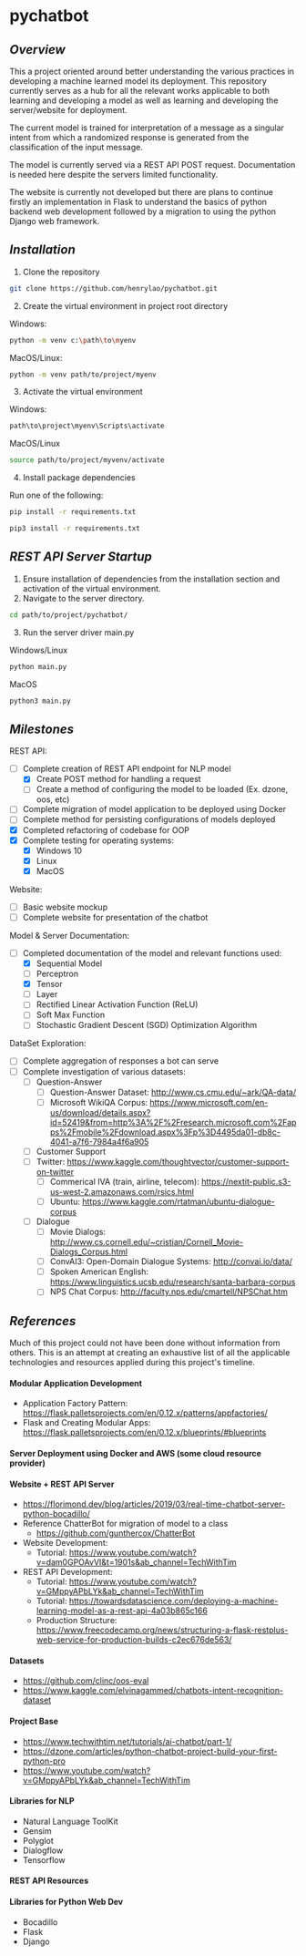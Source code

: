 # pychatbot

## *Overview*

This a project oriented around better understanding the various practices in developing a machine learned model its
deployment. This repository currently serves as a hub for all the relevant works applicable to both learning and
developing a model as well as learning and developing the server/website for deployment.

The current model is trained for interpretation of a message as a singular intent from which a randomized response is
generated from the classification of the input message.

The model is currently served via a REST API POST request. Documentation is needed here despite the servers limited
functionality.

The website is currently not developed but there are plans to continue firstly an implementation in Flask to understand
the basics of python backend web development followed by a migration to using the python Django web framework.

## *Installation*

1. Clone the repository

``` sh
git clone https://github.com/henrylao/pychatbot.git
```

2. Create the virtual environment in project root directory<br>

Windows:

```sh
python -m venv c:\path\to\myenv
```

MacOS/Linux:

```sh
python -m venv path/to/project/myenv
```

3. Activate the virtual environment<br>

Windows:

```sh
path\to\project\myenv\Scripts\activate
```

MacOS/Linux

```sh
source path/to/project/myvenv/activate
```

4. Install package dependencies<br>

Run one of the following:

``` sh
pip install -r requirements.txt
```

``` sh
pip3 install -r requirements.txt
```

## *REST API Server Startup*

1. Ensure installation of dependencies from the installation section and activation of the virtual environment.
2. Navigate to the server directory.

``` sh
cd path/to/project/pychatbot/
```

3. Run the server driver main.py<br>

Windows/Linux

``` sh
python main.py
```

MacOS

``` sh
python3 main.py
```

## *Milestones*

REST API:

* [ ] Complete creation of REST API endpoint for NLP model
    * [x] Create POST method for handling a request
    * [ ] Create a method of configuring the model to be loaded (Ex. dzone, oos, etc)
* [ ] Complete migration of model application to be deployed using Docker
* [ ] Complete method for persisting configurations of models deployed
* [x] Completed refactoring of codebase for OOP
* [x] Complete testing for operating systems:
    * [x] Windows 10
    * [x] Linux
    * [x] MacOS

Website:

* [ ] Basic website mockup
* [ ] Complete website for presentation of the chatbot

Model & Server Documentation:

* [ ] Completed documentation of the model and relevant functions used:
    * [x] Sequential Model
    * [ ] Perceptron
    * [x] Tensor
    * [ ] Layer
    * [ ] Rectified Linear Activation Function (ReLU)
    * [ ] Soft Max Function
    * [ ] Stochastic Gradient Descent (SGD) Optimization Algorithm

DataSet Exploration:
* [ ] Complete aggregation of responses a bot can serve 
* [ ] Complete investigation of various datasets:
    * [ ] Question-Answer
        * [ ] Question-Answer Dataset: http://www.cs.cmu.edu/~ark/QA-data/
        * [ ] Microsoft WikiQA
          Corpus: https://www.microsoft.com/en-us/download/details.aspx?id=52419&from=http%3A%2F%2Fresearch.microsoft.com%2Fapps%2Fmobile%2Fdownload.aspx%3Fp%3D4495da01-db8c-4041-a7f6-7984a4f6a905
    * [ ] Customer Support
    *   [ ] Twitter: https://www.kaggle.com/thoughtvector/customer-support-on-twitter
        * [ ] Commerical IVA (train, airline, telecom): https://nextit-public.s3-us-west-2.amazonaws.com/rsics.html
        * [ ] Ubuntu: https://www.kaggle.com/rtatman/ubuntu-dialogue-corpus
    * [ ] Dialogue
        * [ ] Movie Dialogs: http://www.cs.cornell.edu/~cristian/Cornell_Movie-Dialogs_Corpus.html
        * [ ] ConvAI3: Open-Domain Dialogue Systems: http://convai.io/data/
        * [ ] Spoken American English: https://www.linguistics.ucsb.edu/research/santa-barbara-corpus
        * [ ] NPS Chat Corpus: http://faculty.nps.edu/cmartell/NPSChat.htm

## *References*

Much of this project could not have been done without information from others. This is an attempt at creating an
exhaustive list of all the applicable technologies and resources applied during this project's timeline.

#### Modular Application Development

* Application Factory Pattern: https://flask.palletsprojects.com/en/0.12.x/patterns/appfactories/
* Flask and Creating Modular Apps: https://flask.palletsprojects.com/en/0.12.x/blueprints/#blueprints

#### Server Deployment using Docker and AWS (some cloud resource provider)

#### Website + REST API Server

* https://florimond.dev/blog/articles/2019/03/real-time-chatbot-server-python-bocadillo/
* Reference ChatterBot for migration of model to a class
    - https://github.com/gunthercox/ChatterBot
* Website Development:
    - Tutorial: https://www.youtube.com/watch?v=dam0GPOAvVI&t=1901s&ab_channel=TechWithTim
* REST API Development:
    - Tutorial: https://www.youtube.com/watch?v=GMppyAPbLYk&ab_channel=TechWithTim
    - Tutorial: https://towardsdatascience.com/deploying-a-machine-learning-model-as-a-rest-api-4a03b865c166
    - Production
      Structure: https://www.freecodecamp.org/news/structuring-a-flask-restplus-web-service-for-production-builds-c2ec676de563/

#### Datasets

* https://github.com/clinc/oos-eval
* https://www.kaggle.com/elvinagammed/chatbots-intent-recognition-dataset

#### Project Base

* https://www.techwithtim.net/tutorials/ai-chatbot/part-1/
* https://dzone.com/articles/python-chatbot-project-build-your-first-python-pro
* https://www.youtube.com/watch?v=GMppyAPbLYk&ab_channel=TechWithTim

#### Libraries for NLP

* Natural Language ToolKit
* Gensim
* Polyglot
* Dialogflow
* Tensorflow

#### REST API Resources

#### Libraries for Python Web Dev

* Bocadillo
* Flask
* Django
